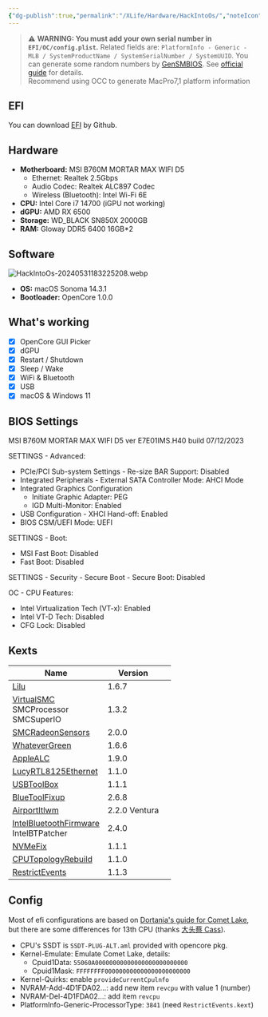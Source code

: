 ```yaml
---
{"dg-publish":true,"permalink":"/XLife/Hardware/HackIntoOs/","noteIcon":"","created":"2024-05-22T16:23:08.483+08:00"}
---
```


> ⚠️ **WARNING: You must add your own serial number in `EFI/OC/config.plist`.** Related fields are: `PlatformInfo - Generic - MLB / SystemProductName / SystemSerialNumber / SystemUUID`. You can generate some random numbers by [GenSMBIOS](https://github.com/corpnewt/GenSMBIOS). See [official guide](https://dortania.github.io/OpenCore-Install-Guide/config.plist/comet-lake.html#platforminfo) for details.  
> Recommend using OCC to generate MacPro7,1 platform information

## EFI

You can download [EFI](https://github.com/guocailee/oc-b760m-13700-6500) by Github.

## Hardware

- **Motherboard:** MSI B760M MORTAR MAX WIFI D5
  - Ethernet: Realtek 2.5Gbps
  - Audio Codec: Realtek ALC897 Codec
  - Wireless (Bluetooth): Intel Wi-Fi 6E
- **CPU:** Intel Core i7 14700 (iGPU not working)
- **dGPU:** AMD RX 6500
- **Storage:** WD_BLACK SN850X 2000GB
- **RAM:** Gloway DDR5 6400 16GB\*2

## Software

![HackIntoOs-20240531183225208.webp](/img/user/z-attchements/HackIntoOs-20240531183225208.webp)
- **OS:** macOS Sonoma 14.3.1
- **Bootloader:** OpenCore 1.0.0

## What's working

- [x] OpenCore GUI Picker
- [x] dGPU
- [x] Restart / Shutdown
- [x] Sleep / Wake
- [x] WiFi & Bluetooth
- [x] USB
- [x] macOS & Windows 11

## BIOS Settings

MSI B760M MORTAR MAX WIFI D5 ver E7E01IMS.H40 build 07/12/2023

SETTINGS - Advanced:

- PCIe/PCI Sub-system Settings - Re-size BAR Support: Disabled
- Integrated Peripherals - External SATA Controller Mode: AHCI Mode
- Integrated Graphics Configuration
  - Initiate Graphic Adapter: PEG
  - IGD Multi-Monitor: Enabled
- USB Configuration - XHCI Hand-off: Enabled
- BIOS CSM/UEFI Mode: UEFI

SETTINGS - Boot:

- MSI Fast Boot: Disabled
- Fast Boot: Disabled

SETTINGS - Security - Secure Boot - Secure Boot: Disabled

OC - CPU Features:

- Intel Virtualization Tech (VT-x): Enabled
- Intel VT-D Tech: Disabled
- CFG Lock: Disabled

## Kexts

| Name                                                                                                               | Version       |     |
| ------------------------------------------------------------------------------------------------------------------ | ------------- | --- |
| [Lilu](https://github.com/acidanthera/Lilu/releases)                                                               | 1.6.7         |     |
| [VirtualSMC](https://github.com/acidanthera/VirtualSMC/releases)<br />SMCProcessor<br />SMCSuperIO                 | 1.3.2         |     |
| [SMCRadeonSensors](https://github.com/NootInc/RadeonSensor/releases)                                               | 2.0.0         |     |
| [WhateverGreen](https://github.com/acidanthera/WhateverGreen/releases)                                             | 1.6.6         |     |
| [AppleALC](https://github.com/acidanthera/AppleALC/releases)                                                       | 1.9.0         |     |
| [LucyRTL8125Ethernet](https://www.insanelymac.com/forum/files/file/1004-lucyrtl8125ethernet/)                      | 1.1.0         |     |
| [USBToolBox](https://github.com/USBToolBox/kext)                                                                   | 1.1.1         |     |
| [BlueToolFixup](https://github.com/acidanthera/BrcmPatchRAM/releases)                                              | 2.6.8         |     |
| [AirportItlwm](https://github.com/OpenIntelWireless/itlwm/releases)                                                | 2.2.0 Ventura |     |
| [IntelBluetoothFirmware](https://github.com/OpenIntelWireless/IntelBluetoothFirmware/releases)<br />IntelBTPatcher | 2.4.0         |     |
| [NVMeFix](https://github.com/acidanthera/NVMeFix/releases)                                                         | 1.1.1         |     |
| [CPUTopologyRebuild](https://github.com/b00t0x/CpuTopologyRebuild)                                                 | 1.1.0         |     |
| [RestrictEvents](https://github.com/acidanthera/RestrictEvents)                                                    | 1.1.3         |     |

## Config

Most of efi configurations are based on [Dortania's guide for Comet Lake](https://dortania.github.io/OpenCore-Install-Guide/config.plist/comet-lake.html#acpi), but there are some differences for 13th CPU (thanks [大头蔡 Cass](https://www.youtube.com/watch?v=qcOpeg9E1fQ)).

- CPU's SSDT is `SSDT-PLUG-ALT.aml` provided with opencore pkg.
- Kernel-Emulate: Emulate Comet Lake, details:
  - Cpuid1Data: `55060A00000000000000000000000000`
  - Cpuid1Mask: `FFFFFFFF000000000000000000000000`
- Kernel-Quirks: enable `provideCurrentCpulnfo`
- NVRAM-Add-4D1FDA02...: add new item `revcpu` with value 1 (number)
- NVRAM-Del-4D1FDA02...: add item `revcpu`
- PlatformInfo-Generic-ProcessorType: `3841` (need `RestrictEvents.kext`)
